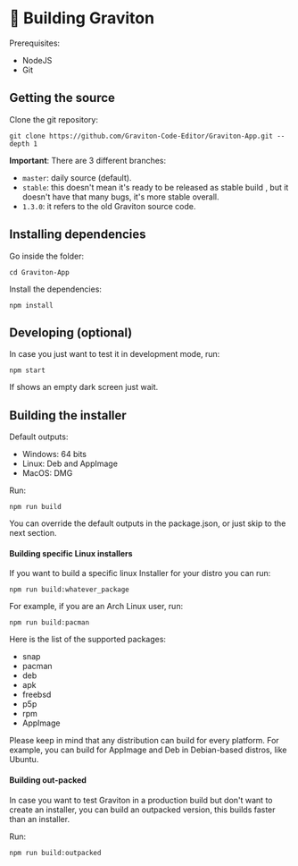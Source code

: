 # 🦾 Building Graviton

Prerequisites:

- NodeJS
- Git

## Getting the source

Clone the git repository:

```shell
git clone https://github.com/Graviton-Code-Editor/Graviton-App.git --depth 1
```

**Important**: There are 3 different branches:

- `master`: daily source (default).
- `stable`: this doesn't mean it's ready to be released as stable build , but it doesn't have that many bugs, it's more stable overall.
- `1.3.0`: it refers to the old Graviton source code.

## Installing dependencies

Go inside the folder:

```shell
cd Graviton-App
```

Install the dependencies:

```shell
npm install
```

## Developing (optional)

In case you just want to test it in development mode, run:

```shell
npm start
```

If shows an empty dark screen just wait.

## Building the installer

Default outputs:

- Windows: 64 bits
- Linux: Deb and AppImage
- MacOS: DMG

Run:

```shell
npm run build
```

You can override the default outputs in the package.json, or just skip to the next section.

#### Building specific Linux installers

If you want to build a specific linux Installer for your distro you can run:

```shell
npm run build:whatever_package
```

For example, if you are an Arch Linux user, run:

```shell
npm run build:pacman
```

Here is the list of the supported packages:

- snap
- pacman
- deb
- apk
- freebsd
- p5p
- rpm
- AppImage

Please keep in mind that any distribution can build for every platform. For example, you can build for AppImage and Deb in Debian-based distros, like Ubuntu.

#### Building out-packed

In case you want to test Graviton in a production build but don't want to create an installer, you can build an outpacked version, this builds faster than an installer.

Run:

```shell
npm run build:outpacked
```
